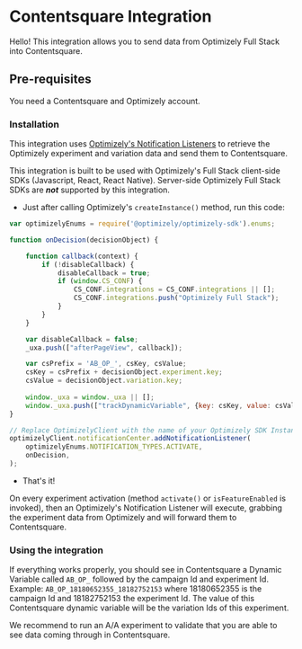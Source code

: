 # Contentsquare Integration

Hello! This integration allows you to send data from Optimizely Full Stack into Contentsquare.

## Pre-requisites

You need a Contentsquare and Optimizely account. 

### Installation

This integration uses [Optimizely's Notification Listeners](https://docs.developers.optimizely.com/full-stack/docs/set-up-notification-listener-swift) to retrieve the Optimizely experiment and variation data and send them to Contentsquare. 

This integration is built to be used with Optimizely's Full Stack client-side SDKs (Javascript, React, React Native). Server-side Optimizely Full Stack SDKs are ***not*** supported by this integration. 

 -  Just after calling Optimizely's `createInstance()` method, run this code: 
```javascript
var optimizelyEnums = require('@optimizely/optimizely-sdk').enums;

function onDecision(decisionObject) {

	function callback(context) {
		if (!disableCallback) {
			disableCallback = true;
			if (window.CS_CONF) {
				CS_CONF.integrations = CS_CONF.integrations || [];
				CS_CONF.integrations.push("Optimizely Full Stack");
			}
		}
	}

	var disableCallback = false;
	_uxa.push(["afterPageView", callback]);

	var csPrefix = 'AB_OP_', csKey, csValue;
	csKey = csPrefix + decisionObject.experiment.key;
	csValue = decisionObject.variation.key;
	
	window._uxa = window._uxa || []; 
	window._uxa.push(["trackDynamicVariable", {key: csKey, value: csValue} ]);
}

// Replace OptimizelyClient with the name of your Optimizely SDK Instance (where createInstance is used)
optimizelyClient.notificationCenter.addNotificationListener(
	optimizelyEnums.NOTIFICATION_TYPES.ACTIVATE,
	onDecision,
);
```
- That's it! 

On every experiment activation (method `activate()` or `isFeatureEnabled` is invoked), then an Optimizely's Notification Listener will execute, grabbing the experiment data from Optimizely and will forward them to Contentsquare. 
### Using the integration

If everything works properly, you should see in Contentsquare a Dynamic Variable called `AB_OP_` followed by the campaign Id and experiment Id.	 
Example: `AB_OP_18180652355_18182752153` where 18180652355 is the campaign Id and 18182752153 the experiment Id. The value of this Contentsquare dynamic variable will be the variation Ids of this experiment. 

We recommend to run an A/A experiment to validate that you are able to see data coming through in Contentsquare. 
